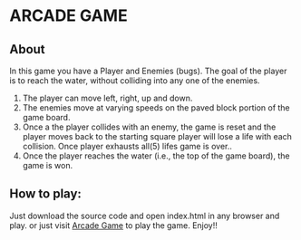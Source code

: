 ARCADE GAME
============

## About

In this game you have a Player and Enemies (bugs). The goal of the player is to reach the water, without colliding into any one of the enemies.

1. The player can move left, right, up and down.
2. The enemies move at varying speeds on the paved block portion of the game board.
3. Once a the player collides with an enemy, the game is reset and the player moves back to the starting square
   player will lose a life with each collision. Once player exhausts all(5) lifes game is over..
4. Once the player reaches the water (i.e., the top of the game board), the game is won.

## How to play:

Just download the source code and open index.html in any browser and play. or just visit
[Arcade Game](https://pben369.github.io/arcade-game/) to play the game. Enjoy!!
